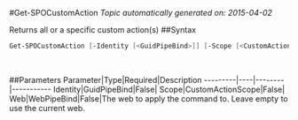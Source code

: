 #Get-SPOCustomAction
*Topic automatically generated on: 2015-04-02*

Returns all or a specific custom action(s)
##Syntax
```powershell
Get-SPOCustomAction [-Identity [<GuidPipeBind>]] [-Scope [<CustomActionScope>]] [-Web [<WebPipeBind>]]
```
&nbsp;

##Parameters
Parameter|Type|Required|Description
---------|----|--------|-----------
Identity|GuidPipeBind|False|
Scope|CustomActionScope|False|
Web|WebPipeBind|False|The web to apply the command to. Leave empty to use the current web.
